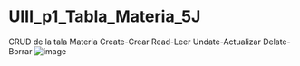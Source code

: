# UIII_p1_Tabla_Materia_5J
CRUD de la tala Materia Create-Crear  Read-Leer Undate-Actualizar Delate-Borrar
![image](https://github.com/user-attachments/assets/8548a763-8f63-49d2-bf90-8635db458c80)
